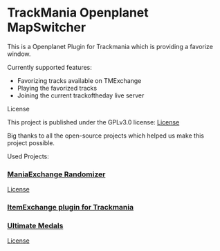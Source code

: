 # TrackMania Openplanet MapSwitcher

This is a Openplanet Plugin for Trackmania which is providing a favorize window.

Currently supported features:

- Favorizing tracks available on TMExchange
- Playing the favorized tracks
- Joining the current trackoftheday live server


License

This project is published under the GPLv3.0 license:
[License](LICENSE)



Big thanks to all the open-source projects which helped us make this project possible.

Used Projects:

### [ManiaExchange Randomizer](https://github.com/tm-rmc/MXRandom)
[License](MXRandom.txt)


### [ItemExchange plugin for Trackmania](https://github.com/RuurdBijlsma/tm-item-exchange)



### [Ultimate Medals](https://github.com/Phlarx/tm-ultimate-medals)
[License](UltimateMedals.txt)


